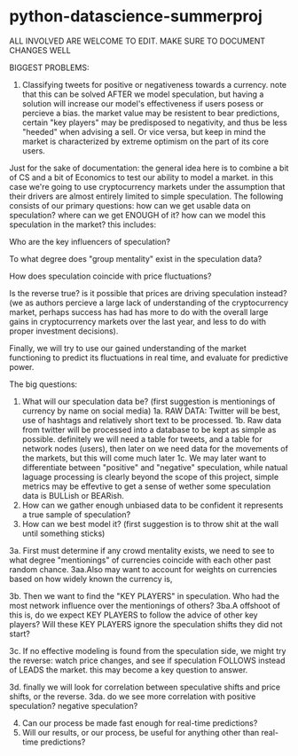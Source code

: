 # python-datascience-summerproj
ALL INVOLVED ARE WELCOME TO EDIT. MAKE SURE TO DOCUMENT CHANGES WELL


BIGGEST PROBLEMS:
1. Classifying tweets for positive or negativeness towards a currency. note that this can be solved AFTER we
model speculation, but having a solution will increase our model's effectiveness if users posess or percieve
a bias. the market value may be resistent to bear predictions, certain "key players" may be predisposed to 
negativity, and thus be less "heeded" when advising a sell. Or vice versa, but keep in mind the market is 
characterized by extreme optimism on the part of its core users.


Just for the sake of documentation: the general idea here is to combine a bit of CS and a bit of Economics to 
test our ability to model a market. in this case we're going to use cryptocurrency markets under the assumption
that their drivers are almost entirely limited to simple speculation. The following consists of our primary
questions: how can we get usable data on speculation? where can we get ENOUGH of it? how can we model this 
speculation in the market? 
this includes: 

Who are the key influencers of speculation? 

To what degree does "group mentality" exist in the speculation data? 

How does speculation coincide with price fluctuations?

Is the reverse true? is it possible that prices are driving speculation instead?(we as authors percieve a large lack
of understanding of the cryptocurrency market, perhaps success has had has more to do with the overall large gains
in cryptocurrency markets over the last year, and less to do with proper investment decisions).


Finally, we will try to use our gained understanding of the market functioning to predict its fluctuations
in real time, and evaluate for predictive power.



The big questions:
1. What will our speculation data be? (first suggestion is mentionings of currency by name on social media)
  1a. RAW DATA: Twitter will be best, use of hashtags and relatively short text to be processed.
  1b. Raw data from twitter will be processed into a database to be kept as simple as possible. definitely
      we will need a table for tweets, and a table for network nodes (users), then later on we need data
      for the movements of the markets, but this will come much later
  1c. We may later want to differentiate between "positive" and "negative" speculation, while natual laguage
      processing is clearly beyond the scope of this project, simple metrics may be effevtive to get a sense
      of wether some speculation data is BULLish or BEARish. 
2. How can we gather enough unbiased data to be confident it represents a true sample of speculation?
3. How can we best model it? (first suggestion is to throw shit at the wall until something sticks)

  3a. First must determine if any crowd mentality exists, we need to see to what degree "mentionings" of
      currencies coincide with each other past random chance.
      3aa.Also may want to account for weights on currencies based on how widely known the currency is,
      
  3b. Then we want to find the "KEY PLAYERS" in speculation. Who had the most network influence over
      the mentionings of others?
      3ba.A offshoot of this is, do we expect KEY PLAYERS to follow the advice of other key players?
          Will these KEY PLAYERS ignore the speculation shifts they did not start?
          
  3c. If no effective modeling is found from the speculation side, we might try the reverse: watch price changes,
      and see if speculation FOLLOWS instead of LEADS the market. this may become a key question to answer.
  
  3d. finally we will look for correlation between speculative shifts and price shifts, or the reverse.
      3da. do we see more correlation with positive speculation? negative speculation? 
 
4. Can our process be made fast enough for real-time predictions?
5. Will our results, or our process, be useful for anything other than real-time predictions?
